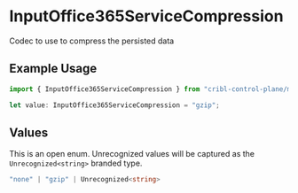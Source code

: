 # InputOffice365ServiceCompression

Codec to use to compress the persisted data

## Example Usage

```typescript
import { InputOffice365ServiceCompression } from "cribl-control-plane/models";

let value: InputOffice365ServiceCompression = "gzip";
```

## Values

This is an open enum. Unrecognized values will be captured as the `Unrecognized<string>` branded type.

```typescript
"none" | "gzip" | Unrecognized<string>
```